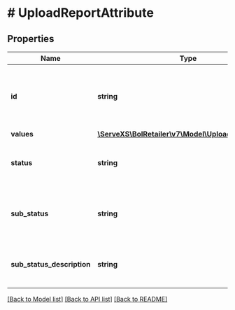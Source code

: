 # # UploadReportAttribute

## Properties

Name | Type | Description | Notes
------------ | ------------- | ------------- | -------------
**id** | **string** | The identifier of the attribute for which the value has changed. |
**values** | [**\ServeXS\BolRetailer\v7\Model\UploadReportValue[]**](UploadReportValue.md) |  |
**status** | **string** | The processing state of the submitted attribute. |
**sub_status** | **string** | The reason code explaining why the value was rejected. | [optional]
**sub_status_description** | **string** | The reason explaining why the value was rejected. | [optional]

[[Back to Model list]](../../README.md#models) [[Back to API list]](../../README.md#endpoints) [[Back to README]](../../README.md)
